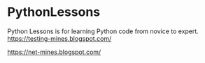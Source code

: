 # PythonLessons
Python Lessons is for learning Python code from novice to expert. 
https://testing-mines.blogspot.com/

https://net-mines.blogspot.com/
